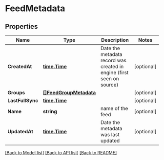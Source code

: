# FeedMetadata

## Properties

Name | Type | Description | Notes
------------ | ------------- | ------------- | -------------
**CreatedAt** | [**time.Time**](time.Time.md) | Date the metadata record was created in engine (first seen on source) | [optional] 
**Groups** | [**[]FeedGroupMetadata**](FeedGroupMetadata.md) |  | [optional] 
**LastFullSync** | [**time.Time**](time.Time.md) |  | [optional] 
**Name** | **string** | name of the feed | [optional] 
**UpdatedAt** | [**time.Time**](time.Time.md) | Date the metadata was last updated | [optional] 

[[Back to Model list]](../README.md#documentation-for-models) [[Back to API list]](../README.md#documentation-for-api-endpoints) [[Back to README]](../README.md)


